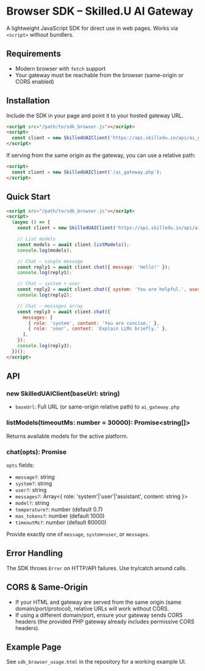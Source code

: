 # Browser SDK – Skilled.U AI Gateway

A lightweight JavaScript SDK for direct use in web pages. Works via `<script>` without bundlers.

## Requirements
- Modern browser with `fetch` support
- Your gateway must be reachable from the browser (same-origin or CORS enabled)

## Installation
Include the SDK in your page and point it to your hosted gateway URL.

```html
<script src="/path/to/sdk_browser.js"></script>
<script>
  const client = new SkilledUAIClient('https://api.skilledu.in/api/ai_gateway.php');
</script>
```

If serving from the same origin as the gateway, you can use a relative path:
```html
<script>
  const client = new SkilledUAIClient('/ai_gateway.php');
</script>
```

## Quick Start
```html
<script src="/path/to/sdk_browser.js"></script>
<script>
  (async () => {
    const client = new SkilledUAIClient('https://api.skilledu.in/api/ai_gateway.php');

    // List models
    const models = await client.listModels();
    console.log(models);

    // Chat – single message
    const reply1 = await client.chat({ message: 'Hello!' });
    console.log(reply1);

    // Chat – system + user
    const reply2 = await client.chat({ system: 'You are helpful.', user: 'Who are you?' });
    console.log(reply2);

    // Chat – messages array
    const reply3 = await client.chat({
      messages: [
        { role: 'system', content: 'You are concise.' },
        { role: 'user', content: 'Explain LLMs briefly.' },
      ],
    });
    console.log(reply3);
  })();
</script>
```

## API

### new SkilledUAIClient(baseUrl: string)
- `baseUrl`: Full URL (or same-origin relative path) to `ai_gateway.php`

### listModels(timeoutMs: number = 30000): Promise<string[]>
Returns available models for the active platform.

### chat(opts): Promise<string>
`opts` fields:
- `message?`: string
- `system?`: string
- `user?`: string
- `messages?`: Array<{ role: 'system'|'user'|'assistant', content: string }>
- `model?`: string
- `temperature?`: number (default 0.7)
- `max_tokens?`: number (default 1000)
- `timeoutMs?`: number (default 60000)

Provide exactly one of `message`, `system+user`, or `messages`.

## Error Handling
The SDK throws `Error` on HTTP/API failures. Use try/catch around calls.

## CORS & Same-Origin
- If your HTML and gateway are served from the same origin (same domain/port/protocol), relative URLs will work without CORS.
- If using a different domain/port, ensure your gateway sends CORS headers (the provided PHP gateway already includes permissive CORS headers).

## Example Page
See `sdk_browser_usage.html` in the repository for a working example UI.